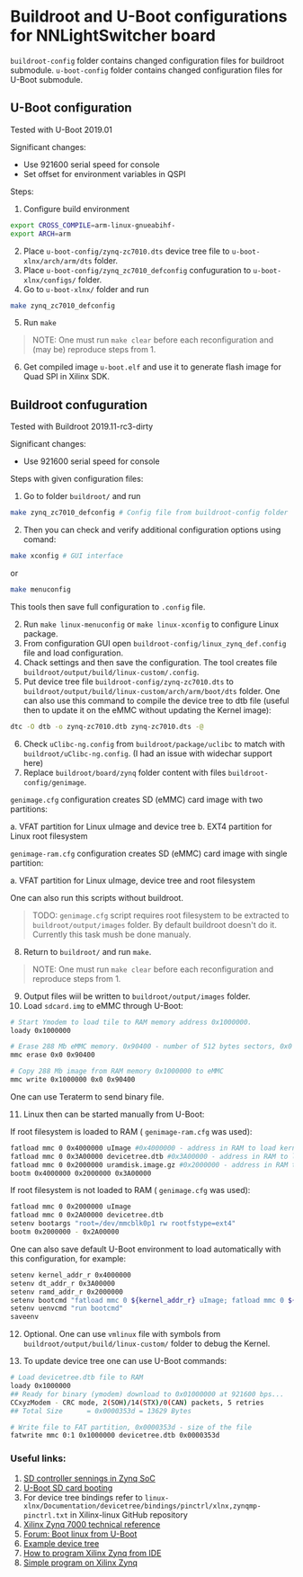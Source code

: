 # Buildroot and U-Boot configurations for NNLightSwitcher board

`buildroot-config` folder contains changed configuration files for buildroot submodule.
`u-boot-config` folder contains changed configuration files for U-Boot submodule.

## U-Boot configuration

Tested with U-Boot 2019.01

Significant changes:
- Use 921600 serial speed for console
- Set offset for environment variables in QSPI

Steps:

1. Configure build environment
```bash
export CROSS_COMPILE=arm-linux-gnueabihf-
export ARCH=arm
```
2. Place `u-boot-config/zynq-zc7010.dts` device tree file to `u-boot-xlnx/arch/arm/dts` folder.
3. Place `u-boot-config/zynq_zc7010_defconfig` confuguration to `u-boot-xlnx/configs/` folder.
4. Go to `u-boot-xlnx/` folder and run 
```bash
make zynq_zc7010_defconfig
```
5. Run `make`
> NOTE: One must run `make clear` before each reconfiguration and (may be) reproduce steps from 1.
6. Get compiled image `u-boot.elf` and use it to generate flash image for Quad SPI in Xilinx SDK.

## Buildroot confuguration

Tested with Buildroot 2019.11-rc3-dirty

Significant changes:
- Use 921600 serial speed for console

Steps with given configuration files:
1. Go to folder `buildroot/` and run 
```bash
make zynq_zc7010_defconfig # Config file from buildroot-config folder
```
2. Then you can check and verify additional configuration options using comand:
```bash
make xconfig # GUI interface
```
or
```bash
make menuconfig
```
This tools then save full configuration to `.config` file.

2. Run `make linux-menuconfig` or `make linux-xconfig` to configure Linux package.
3. From configuration GUI open `buildroot-config/linux_zynq_def.config` file and load configuration.
4. Chack settings and then save the configuration. The tool creates file `buildroot/output/build/linux-custom/.config`.
5. Put device tree file `buildroot-config/zynq-zc7010.dts`  to `buildroot/output/build/linux-custom/arch/arm/boot/dts` folder.
One can also use this command to compile the device tree to dtb file (useful then to update it on the eMMC without updating the Kernel image):
```bash
dtc -O dtb -o zynq-zc7010.dtb zynq-zc7010.dts -@
```
6. Check `uClibc-ng.config` from `buildroot/package/uclibc` to match with `buildroot/uClibc-ng.config`. (I had an issue with widechar support here)
7. Replace `buildroot/board/zynq` folder content with files `buildroot-config/genimage`.

`genimage.cfg` configuration creates SD (eMMC) card image with two partitions:

a. VFAT partition for Linux uImage and device tree
b. EXT4 partition for Linux root filesystem

`genimage-ram.cfg` configuration creates SD (eMMC) card image with single partition:

a. VFAT partition for Linux uImage, device tree and root filesystem

One can also run this scripts without buildroot.
> TODO: `genimage.cfg` script requires root filesystem to be extracted to `buildroot/output/images` folder. By default buildroot doesn't do it. Currently this task mush be done manualy.

8. Return to `buildroot/` and run `make`.
> NOTE: One must run `make clear` before each reconfiguration and reproduce steps from 1.
9. Output files wiil be written to `buildroot/output/images` folder.
10. Load `sdcard.img` to eMMC through U-Boot:

```bash
# Start Ymodem to load tile to RAM memory address 0x1000000.
loady 0x1000000 

# Erase 288 Mb eMMC memory. 0x90400 - number of 512 bytes sectors, 0x0 - start sector
mmc erase 0x0 0x90400

# Copy 288 Mb image from RAM memory 0x1000000 to eMMC
mmc write 0x1000000 0x0 0x90400
```
One can use Teraterm to send binary file.

11. Linux then can be started manually from U-Boot:

If root filesystem is loaded to RAM ( `genimage-ram.cfg` was used):
```bash
fatload mmc 0 0x4000000 uImage #0x4000000 - address in RAM to load kernal image
fatload mmc 0 0x3A00000 devicetree.dtb #0x3A00000 - address in RAM to load device tree
fatload mmc 0 0x2000000 uramdisk.image.gz #0x2000000 - address in RAM to load root filesystem
bootm 0x4000000 0x2000000 0x3A00000
```

If root filesystem is not loaded to RAM ( `genimage.cfg` was used):
```bash
fatload mmc 0 0x2000000 uImage
fatload mmc 0 0x2A00000 devicetree.dtb
setenv bootargs "root=/dev/mmcblk0p1 rw rootfstype=ext4"
bootm 0x2000000 - 0x2A00000
```

One can also save default U-Boot environment to load automatically with this configuration, for example:
```bash
setenv kernel_addr_r 0x4000000
setenv dt_addr_r 0x3A00000
setenv ramd_addr_r 0x2000000
setenv bootcmd "fatload mmc 0 ${kernel_addr_r} uImage; fatload mmc 0 ${dt_addr_r} devicetree.dtb; fatload mmc 0 ${ramd_addr_r} uramdisk.image.gz; bootm ${kernel_addr_r} ${ramd_addr_r} ${dt_addr_r}"
setenv uenvcmd "run bootcmd"
saveenv
```

12. Optional. One can use `vmlinux` file with symbols from `buildroot/output/build/linux-custom/` folder to debug the Kernel.

13. To update device tree one can use U-Boot commands:
```bash
# Load devicetree.dtb file to RAM
loady 0x1000000
## Ready for binary (ymodem) download to 0x01000000 at 921600 bps...
CCxyzModem - CRC mode, 2(SOH)/14(STX)/0(CAN) packets, 5 retries
## Total Size      = 0x0000353d = 13629 Bytes

# Write file to FAT partition, 0x0000353d - size of the file
fatwrite mmc 0:1 0x1000000 devicetree.dtb 0x0000353d
```

### Useful links:

1. [SD controller sennings in Zynq SoC](https://xilinx-wiki.atlassian.net/wiki/spaces/A/pages/18842090/SD+controller#SDcontroller-Zynq.2)
2. [U-Boot SD card booting](https://www.96boards.org/blog/boot-linux-from-sd-card-uboot/)
3. For device tree bindings refer to `linux-xlnx/Documentation/devicetree/bindings/pinctrl/xlnx,zynqmp-pinctrl.txt` in Xilinx-linux GitHub repository
4. [Xilinx Zynq 7000 technical reference](https://www.xilinx.com/support/documentation/user_guides/ug585-Zynq-7000-TRM.pdf)
5. [Forum: Boot linux from U-Boot](https://forums.xilinx.com/t5/Embedded-Linux/Mount-filesystem-from-sd-card/td-p/834164)
6. [Example device tree](https://github.com/enclustra-bsp/xilinx-linux/blob/dc056197b7fe3e05292ffdce2ae4a06c89bee294/arch/arm/boot/dts/zynq-cosmos-xzq10.dts)
7. [How to program Xilinx Zynq from IDE](https://dzone.com/articles/create-a-bootbin-program-an-sd-card-and-boot-a-zc7)
8. [Simple program on Xilinx Zynq](https://www.centennialsoftwaresolutions.com/post/run-hello-world-on-a-zc702)



